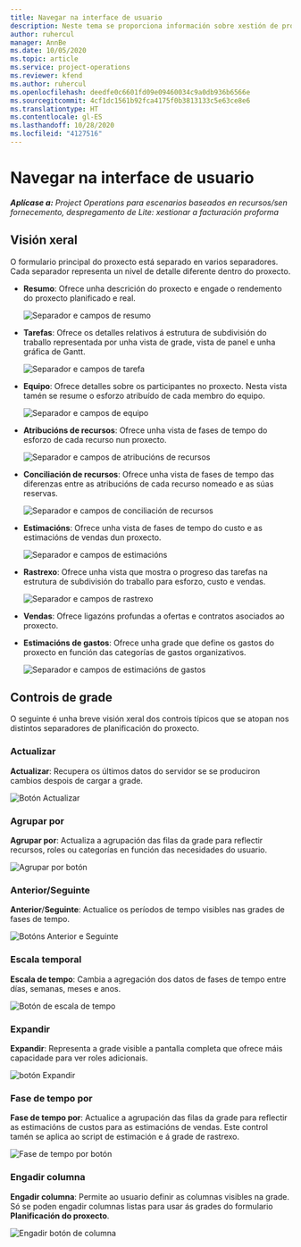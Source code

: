 ```yaml
---
title: Navegar na interface de usuario
description: Neste tema se proporciona información sobre xestión de proxectos en Dynamics 365 Project Operations.
author: ruhercul
manager: AnnBe
ms.date: 10/05/2020
ms.topic: article
ms.service: project-operations
ms.reviewer: kfend
ms.author: ruhercul
ms.openlocfilehash: deedfe0c6601fd09e09460034c9a0db936b6566e
ms.sourcegitcommit: 4cf1dc1561b92fca4175f0b3813133c5e63ce8e6
ms.translationtype: HT
ms.contentlocale: gl-ES
ms.lasthandoff: 10/28/2020
ms.locfileid: "4127516"
---
```

# <a name="navigating-the-user-interface"></a>Navegar na interface de usuario

_**Aplícase a:** Project Operations para escenarios baseados en recursos/sen fornecemento, despregamento de Lite: xestionar a facturación proforma_

## <a name="overview"></a>Visión xeral

O formulario principal do proxecto está separado en varios separadores. Cada separador representa un nivel de detalle diferente dentro do proxecto.

- **Resumo**: Ofrece unha descrición do proxecto e engade o rendemento do proxecto planificado e real.

    ![Separador e campos de resumo](media/navigation7.png)

- **Tarefas**: Ofrece os detalles relativos á estrutura de subdivisión do traballo representada por unha vista de grade, vista de panel e unha gráfica de Gantt.

    ![Separador e campos de tarefa](media/navigation8.png)

- **Equipo**: Ofrece detalles sobre os participantes no proxecto. Nesta vista tamén se resume o esforzo atribuído de cada membro do equipo.

    ![Separador e campos de equipo](media/navigation9.png)

- **Atribucións de recursos**: Ofrece unha vista de fases de tempo do esforzo de cada recurso nun proxecto.

    ![Separador e campos de atribucións de recursos](media/navigation10.png)

- **Conciliación de recursos**: Ofrece unha vista de fases de tempo das diferenzas entre as atribucións de cada recurso nomeado e as súas reservas.

    ![Separador e campos de conciliación de recursos](media/navigation11.png)

- **Estimacións**: Ofrece unha vista de fases de tempo do custo e as estimacións de vendas dun proxecto.

    ![Separador e campos de estimacións](media/navigation12.png)

- **Rastrexo**: Ofrece unha vista que mostra o progreso das tarefas na estrutura de subdivisión do traballo para esforzo, custo e vendas.

    ![Separador e campos de rastrexo](media/navigation13.png)

- **Vendas**: Ofrece ligazóns profundas a ofertas e contratos asociados ao proxecto.

- **Estimacións de gastos**: Ofrece unha grade que define os gastos do proxecto en función das categorías de gastos organizativos.

    ![Separador e campos de estimacións de gastos](media/navigation14.png)

## <a name="grid-controls"></a>Controis de grade

O seguinte é unha breve visión xeral dos controis típicos que se atopan nos distintos separadores de planificación do proxecto.

### <a name="refresh"></a>Actualizar

**Actualizar**: Recupera os últimos datos do servidor se se produciron cambios despois de cargar a grade.

![Botón Actualizar](media/navigation7.png)

### <a name="group-by"></a>Agrupar por

**Agrupar por**: Actualiza a agrupación das filas da grade para reflectir recursos, roles ou categorías en función das necesidades do usuario.

![Agrupar por botón](media/navigation6.png)

### <a name="previousnext"></a>Anterior/Seguinte

**Anterior**/**Seguinte**: Actualice os períodos de tempo visibles nas grades de fases de tempo.

![Botóns Anterior e Seguinte](media/navigation2.png)

### <a name="timescale"></a>Escala temporal

**Escala de tempo**: Cambia a agregación dos datos de fases de tempo entre días, semanas, meses e anos.

![Botón de escala de tempo](media/navigation3.png)

### <a name="expand"></a>Expandir

**Expandir**: Representa a grade visible a pantalla completa que ofrece máis capacidade para ver roles adicionais.

![botón Expandir](media/navigation4.png)

### <a name="time-phase-by"></a>Fase de tempo por

**Fase de tempo por**: Actualice a agrupación das filas da grade para reflectir as estimacións de custos para as estimacións de vendas. Este control tamén se aplica ao script de estimación e á grade de rastrexo.

![Fase de tempo por botón](media/navigation0.png)

### <a name="add-column"></a>Engadir columna

**Engadir columna**: Permite ao usuario definir as columnas visibles na grade. Só se poden engadir columnas listas para usar ás grades do formulario **Planificación do proxecto**.

![Engadir botón de columna](media/navigation5.png)
